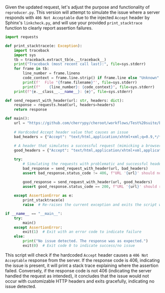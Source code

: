 Given the updated request, let's adjust the purpose and functionality of `reproducer.py`. This version will attempt to simulate the issue where a server responds with `406 Not Acceptable` due to the injected `Accept` header by Sphinx's `linkcheck.py`, and will use your provided `print_stacktrace` function to clearly report assertion failures.

```python
import requests

def print_stacktrace(e: Exception):
    import traceback
    import sys
    tb = traceback.extract_tb(e.__traceback__)
    print("Traceback (most recent call last):", file=sys.stderr)
    for frame in tb:
        line_number = frame.lineno
        code_context = frame.line.strip() if frame.line else "Unknown"
        print(f'  File "{frame.filename}"', file=sys.stderr)
        print(f"    {line_number}: {code_context}", file=sys.stderr)
    print(f"{e.__class__.__name__}: {e}", file=sys.stderr)

def send_request_with_header(url: str, headers: dict):
    response = requests.head(url, headers=headers)
    return response

def main():
    url = "https://github.com/cherrypy/cheroot/workflows/Test%20suite/badge.svg"
    
    # Hardcoded Accept header value that causes an issue
    bad_headers = {"Accept": "text/html,application/xhtml+xml;q=0.9,*/*;q=0.8"}
    
    # A header that simulates a successful request (mimicking a browser's typical headers)
    good_headers = {"Accept": "text/html,application/xhtml+xml,application/xml;q=0.9,image/webp,image/apng,*/*;q=0.8,application/signed-exchange;v=b3;q=0.9"}

    try:
        # Simulating the requests with problematic and successful headers
        bad_response = send_request_with_header(url, bad_headers)
        assert bad_response.status_code != 406, f"URL '{url}' should not respond with 406 Not Acceptable to Sphinx's default headers"

        good_response = send_request_with_header(url, good_headers)
        assert good_response.status_code == 200, f"URL '{url}' should respond with 200 OK to browser-like headers"
    
    except AssertionError as e:
        print_stacktrace(e)
        raise  # Re-raises the current exception and exits the script with an error

if __name__ == "__main__":
    try:
        main()
    except AssertionError:
        exit(1)  # Exit with an error code to indicate failure
    else:
        print("No issue detected. The response was as expected.")
        exit(0)  # Exit code 0 to indicate success/no issue
```

This script will check if the hardcoded `Accept` header causes a `406 Not Acceptable` response from the server. If the response code is 406, indicating the issue is present, it will print a stack trace explaining where the assertion failed. Conversely, if the response code is not 406 (indicating the server handled the request as intended), it concludes that the issue would not occur with customizable HTTP headers and exits gracefully, indicating no issue detected.